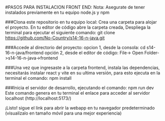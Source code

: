 #PASOS PARA INSTALACION FRONT END:
Nota: Asegurate de tener instalados previamente en tu equipo node.js y npm

###Clona este repositorio en tu equipo local:
Crea una carpeta para alojar el proyecto.
En tu editor de código abre la carpeta creada, 
Despliega la terminal para ejecutar el siguiente comando:  git clone https://github.com/No-Country/s14-16-n-java.git

###Accede al directorio del proyecto:
opcion 1, desde la consola: cd s14-16-n-java/frontend
opción 2, desde el editor de código: File-> Open Folder->s14-16-n-java->frontend


###Una vez que ingresaste a la carpeta frontend, instala las dependencias, necesitarás instalar react y vite en su ultima versión, para esto ejecuta en la terminal el comando:  npm install

###Inicia el servidor de desarrollo, ejecutando el comando: npm run dev
Este comando genera en tu terminal el enlace para acceder al servidor localhost (http://localhost:5173/)

¡Listo! sigue el link para abrir la webapp en tu navegador predeterminado (visualízalo en tamaño móvil para una mejor experiencia)